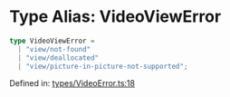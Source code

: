 # Type Alias: VideoViewError

```ts
type VideoViewError = 
  | "view/not-found"
  | "view/deallocated"
  | "view/picture-in-picture-not-supported";
```

Defined in: [types/VideoError.ts:18](https://github.com/TheWidlarzGroup/react-native-video/blob/f9ee42c2a80c20dca2b87dac6bcb2898c1a425c5/packages/react-native-video/src/core/types/VideoError.ts#L18)
